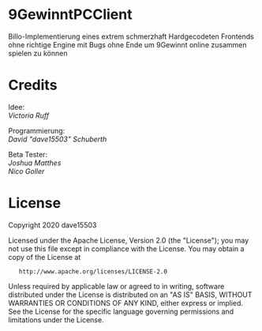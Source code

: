 # 9GewinntPCClient
Billo-Implementierung eines extrem schmerzhaft Hardgecodeten Frontends ohne richtige Engine mit Bugs ohne Ende um 9Gewinnt online zusammen spielen zu können

# Credits
Idee:  
_Victoria Ruff_

Programmierung:  
_David "dave15503" Schuberth_

Beta Tester:  
_Joshua Matthes_  
_Nico Goller_

# License 

Copyright 2020 dave15503

   Licensed under the Apache License, Version 2.0 (the "License");
   you may not use this file except in compliance with the License.
   You may obtain a copy of the License at

       http://www.apache.org/licenses/LICENSE-2.0

   Unless required by applicable law or agreed to in writing, software
   distributed under the License is distributed on an "AS IS" BASIS,
   WITHOUT WARRANTIES OR CONDITIONS OF ANY KIND, either express or implied.
   See the License for the specific language governing permissions and
   limitations under the License.
